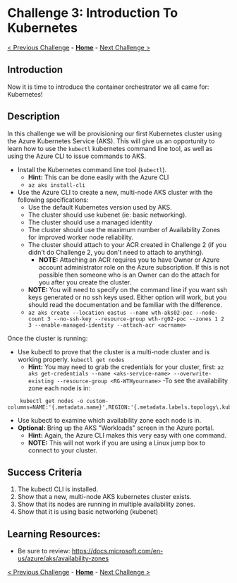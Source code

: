 # Challenge 3: Introduction To Kubernetes

[< Previous Challenge](./02-acr.md) - **[Home](../README.md)** - [Next Challenge >](./04-k8sdeployment.md)

## Introduction

Now it is time to introduce the container orchestrator we all came for: Kubernetes!

## Description

In this challenge we will be provisioning our first Kubernetes cluster using the Azure Kubernetes Service (AKS). This will give us an opportunity to learn how to use the `kubectl` kubernetes command line tool, as well as using the Azure CLI to issue commands to AKS.

- Install the Kubernetes command line tool (`kubectl`).
	- **Hint:** This can be done easily with the Azure CLI
	- `az aks install-cli`
- Use the Azure CLI to create a new, multi-node AKS cluster with the following specifications:
	- Use the default Kubernetes version used by AKS.
	- The cluster should use kubenet (ie: basic networking).  
	- The cluster should use a managed identity
	- The cluster should use the maximum number of Availability Zones for improved worker node reliability.
	- The cluster should attach to your ACR created in Challenge 2 (if you didn't do Challenge 2, you don't need to attach to anything).
      - **NOTE:** Attaching an ACR requires you to have Owner or Azure account administrator role on the Azure subscription. If this is not possible then someone who is an Owner can do the attach for you after you create the cluster.
    - **NOTE:** You will need to specify on the command line if you want ssh keys generated or no ssh keys used. Either option will work, but you should read the documentation and be familiar with the difference.
	- `az aks create --location eastus --name wth-aks02-poc --node-count 3 --no-ssh-key --resource-group wth-rg02-poc --zones 1 2 3 --enable-managed-identity --attach-acr <acrname>`

Once the cluster is running:
- Use kubectl to prove that the cluster is a multi-node cluster and is working properly.
	`kubectl get nodes`
	- **Hint:** You may need to grab the credentials for your cluster, first:
		`az aks get-credentials --name <aks-service-name> --overwrite-existing --resource-group <RG-WTHyourname>`
-To see the availability zone each node is in:
```
	kubectl get nodes -o custom-columns=NAME:'{.metadata.name}',REGION:'{.metadata.labels.topology\.kubernetes\.io/region}',ZONE:'{metadata.labels.topology\.kubernetes\.io/zone}'
```
- Use kubectl to examine which availability zone each node is in.  
- **Optional:** Bring up the AKS "Workloads" screen in the Azure portal.
	- **Hint:** Again, the Azure CLI makes this very easy with one command.
	- **NOTE:** This will not work if you are using a Linux jump box to connect to your cluster.

	

## Success Criteria

1. The kubectl CLI is installed.
1. Show that a new, multi-node AKS kubernetes cluster exists.
1. Show that its nodes are running in multiple availability zones.
1. Show that it is using basic networking (kubenet)

## Learning Resources:
- Be sure to review:  https://docs.microsoft.com/en-us/azure/aks/availability-zones

[< Previous Challenge](./02-acr.md) - **[Home](../README.md)** - [Next Challenge >](./04-k8sdeployment.md)